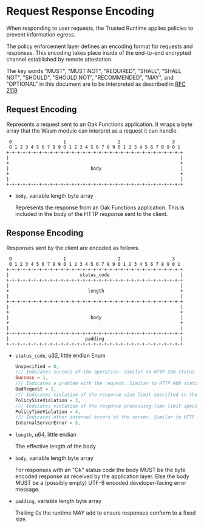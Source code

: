 # Request Response Encoding

When responding to user requests, the Trusted Runtime applies policies to
prevent information egress.

The policy enforcement layer defines an encoding format for requests and
responses. This encoding takes place inside of the end-to-end encrypted channel
established by remote attestation.

The key words "MUST", "MUST NOT", "REQUIRED", "SHALL", "SHALL NOT", "SHOULD",
"SHOULD NOT", "RECOMMENDED", "MAY", and "OPTIONAL" in this document are to be
interpreted as described in [RFC 2119](https://www.rfc-editor.org/rfc/rfc2119).

## Request Encoding

Represents a request sent to an Oak Functions application. It wraps a byte array
that the Wasm module can interpret as a request it can handle.

```text
 0                   1                   2                   3
 0 1 2 3 4 5 6 7 8 9 0 1 2 3 4 5 6 7 8 9 0 1 2 3 4 5 6 7 8 9 0 1
+-+-+-+-+-+-+-+-+-+-+-+-+-+-+-+-+-+-+-+-+-+-+-+-+-+-+-+-+-+-+-+-+
|                                                               |
+                                                               +
|                              body                             |
+                                                               +
|                                                               |
+-+-+-+-+-+-+-+-+-+-+-+-+-+-+-+-+-+-+-+-+-+-+-+-+-+-+-+-+-+-+-+-+
```

<!-- Diagram generated with https://www.luismg.com/protocol/, using the schema
"body:96"  -->

- `body`, variable length byte array

  Represents the response from an Oak Functions application. This is included in
  the body of the HTTP response sent to the client.

## Response Encoding

Responses sent by the client are encoded as follows.

```text
 0                   1                   2                   3
 0 1 2 3 4 5 6 7 8 9 0 1 2 3 4 5 6 7 8 9 0 1 2 3 4 5 6 7 8 9 0 1
+-+-+-+-+-+-+-+-+-+-+-+-+-+-+-+-+-+-+-+-+-+-+-+-+-+-+-+-+-+-+-+-+
|                          status_code                          |
+-+-+-+-+-+-+-+-+-+-+-+-+-+-+-+-+-+-+-+-+-+-+-+-+-+-+-+-+-+-+-+-+
|                                                               |
+                             length                            +
|                                                               |
+-+-+-+-+-+-+-+-+-+-+-+-+-+-+-+-+-+-+-+-+-+-+-+-+-+-+-+-+-+-+-+-+
|                                                               |
+                                                               +
|                              body                             |
+                                                               +
|                                                               |
+-+-+-+-+-+-+-+-+-+-+-+-+-+-+-+-+-+-+-+-+-+-+-+-+-+-+-+-+-+-+-+-+
|                            padding                            |
+-+-+-+-+-+-+-+-+-+-+-+-+-+-+-+-+-+-+-+-+-+-+-+-+-+-+-+-+-+-+-+-+
```

<!-- Diagram generated with https://www.luismg.com/protocol/, using the schema
"status_code:32,length:64,body:96,padding:32" -->

- `status_code`, u32, little endian Enum

  ```rust
  Unspecified = 0,
  /// Indicates success of the operation. Similar to HTTP 200 status code.
  Success = 1,
  /// Indicates a problem with the request. Similar to HTTP 400 status code.
  BadRequest = 2,
  /// Indicates violation of the response size limit specified in the security policy.
  PolicySizeViolation = 3,
  /// Indicates violation of the response processing-time limit specified in the security policy.
  PolicyTimeViolation = 4,
  /// Indicates other internal errors at the server. Similar to HTTP 500 status code.
  InternalServerError = 5,
  ```

- `length`, u64, little endian

  The effective length of the body

- `body`, variable length byte array

  For responses with an "Ok" status code the body MUST be the byte encoded
  response as received by the application layer. Else the body MUST be a
  (possibly empty) UTF-8 encoded developer-facing error message.

- `padding`, variable length byte array

  Trailing 0s the runtime MAY add to ensure responses conform to a fixed size.
